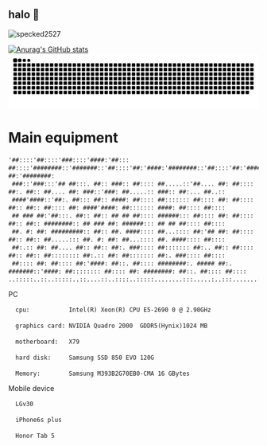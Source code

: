 ## halo 👋
  ![specked2527](https://komarev.com/ghpvc/?username=specked2527)  
  
  [![Anurag's GitHub stats](https://github-readme-stats.vercel.app/api?username=specked2527)](https://github.com/anuraghazra/github-readme-stats)  
  ![](https://raw.githubusercontent.com/specked2527/specked2527/output/github-contribution-grid-snake.svg)

# Main equipment  

```
'##::::'##::::'###::::'####:'##::: ##::::'########::'#######::'##::::'##:'####:'########::'##::::'##:'########:'##::: ##:'########:
 ###::'###:::'## ##:::. ##:: ###:: ##:::: ##.....::'##.... ##: ##:::: ##:. ##:: ##.... ##: ###::'###: ##.....:: ###:: ##:... ##..::
 ####'####::'##:. ##::: ##:: ####: ##:::: ##::::::: ##:::: ##: ##:::: ##:: ##:: ##:::: ##: ####'####: ##::::::: ####: ##:::: ##::::
 ## ### ##:'##:::. ##:: ##:: ## ## ##:::: ######::: ##:::: ##: ##:::: ##:: ##:: ########:: ## ### ##: ######::: ## ## ##:::: ##::::
 ##. #: ##: #########:: ##:: ##. ####:::: ##...:::: ##:'## ##: ##:::: ##:: ##:: ##.....::: ##. #: ##: ##...:::: ##. ####:::: ##::::
 ##:.:: ##: ##.... ##:: ##:: ##:. ###:::: ##::::::: ##:.. ##:: ##:::: ##:: ##:: ##:::::::: ##:.:: ##: ##::::::: ##:. ###:::: ##::::
 ##:::: ##: ##:::: ##:'####: ##::. ##:::: ########:. ##### ##:. #######::'####: ##:::::::: ##:::: ##: ########: ##::. ##:::: ##::::
..:::::..::..:::::..::....::..::::..:::::........:::.....:..:::.......:::....::..:::::::::..:::::..::........::..::::..:::::..:::::
```

PC  
```
  cpu:           Intel(R) Xeon(R) CPU E5-2690 0 @ 2.90GHz  
  
  graphics card: NVIDIA Quadro 2000  GDDR5(Hynix)1024 MB
  
  motherboard:   X79  
  
  hard disk:     Samsung SSD 850 EVO 120G

  Memory:        Samsung M393B2G70EB0-CMA 16 GBytes

  ```
Mobile device  
```
  LGv30  
  
  iPhone6s plus   
  
  Honor Tab 5  
```

<!--
**specked2527/specked2527** is a ✨ _special_ ✨ repository because its `README.md` (this file) appears on your GitHub profile.

Here are some ideas to get you started:

- 🔭 I’m currently working on ...
- 🌱 I’m currently learning ...
- 👯 I’m looking to collaborate on ...
- 🤔 I’m looking for help with ...
- 💬 Ask me about ...
- 📫 How to reach me: ...
- 😄 Pronouns: ...
- ⚡ Fun fact: ...     
-->
